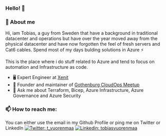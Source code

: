 ### Hello! 👋

### :book: About me
Hi, iam Tobias, a guy from Sweden that have a background in traditional datacenter and operations but have over the year moved away from the physical datacenter and have now forgotten the feel of fresh servers and Cat6 cables. Spend most of my days bulding solutions in Azure ⚡

This is the place where i do stuff related to Azure and tend to focus on automation and Infrastructure as code. 

- 🖥 Expert Engineer at <a href="https://www.xenit.se">Xenit</a>
- 💼 Founder and maintainer of <a href="https://www.meetup.com/Goteborg-CloudOps/">Gothenburg CloudOps Meetup</a>
- 💬 Ask me about Terraform, Bicep, Azure Infrastructure, Azure Governance and Azure Security 

### 📫 How to reach me:
You can either use the email in my Github Profile or ping me on Twitter or LinkedIn
[![Twitter: t_vuorenmaa](https://img.shields.io/twitter/follow/t_vuorenmaa?style=social)](https://twitter.com/t_vuorenmaa)
[![Linkedin: tobiasvuorenmaa](https://img.shields.io/badge/-tobiasvuorenmaa-blue?style=flat-square&logo=Linkedin&logoColor=white&link=https://www.linkedin.com/in/tobiasvuorenmaa/)](https://www.linkedin.com/in/tobiasvuorenmaa/)

<!--
**tvuorenmaa89/tvuorenmaa89** is a ✨ _special_ ✨ repository because its `README.md` (this file) appears on your GitHub profile.

Here are some ideas to get you started:

- 🔭 I’m currently working on ...
- 🌱 I’m currently learning ...
- 👯 I’m looking to collaborate on ...
- 🤔 I’m looking for help with ...
- 💬 Ask me about ...
- 📫 How to reach me: ...
- 😄 Pronouns: ...
- ⚡ Fun fact: ...
-->
